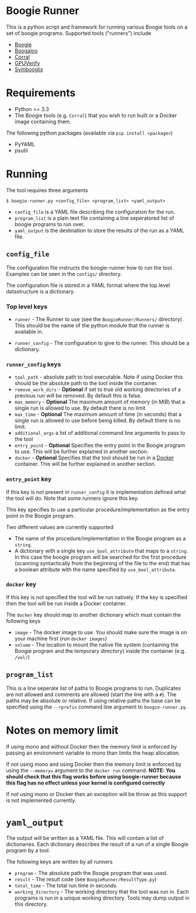 # Boogie Runner

This is a python script and framework for running various
Boogie tools on a set of boogie programs. Supported tools ("runners")
include

* [Boogie](https://boogie.codeplex.com/)
* [Boogaloo](https://bitbucket.org/nadiapolikarpova/boogaloo/wiki/Home)
* [Corral](https://corral.codeplex.com/)
* [GPUVerify](http://multicore.doc.ic.ac.uk/tools/GPUVerify/)
* [Symbooglix](FIXME)

# Requirements

* Python >= 3.3
* The Boogie tools (e.g. ``Corral``) that you wish to run built or a Docker
  image containing them.

The following python packages (available via ``pip install <package>``)

* PyYAML
* psutil

# Running

The tool requires three arguments

```
$ boogie-runner.py <config_file> <program_list> <yaml_output>
```

* ``config_file`` is a YAML file describing the configuration for the run.
* ``program_list`` is a plain text file containing a line seperatored list of boogie
  programs to run over.
* ``yaml_output`` is the destination to store the results of the run as a YAML file.

## ``config_file``

The configuration file instructs the boogie-runner how to run the tool. Examples
can be seen in the ``configs/`` directory.

The configuration file is stored in a YAML format where the top level datastructure
is a dictionary.

### Top level keys

* ``runner`` - The Runner to use (see the ``BoogieRunner/Runners/`` directory). This
  should be the name of the python module that the runner is available in.

* ``runner_config`` - The configuration to give to the runner. This should be a dictionary.

### ``runner_config`` keys

* ``tool_path`` - absolute path to tool executable. Note if using Docker this should be the absolute path to the tool inside the container.
* ``remove_work_dirs`` - **Optional** if set to true old working directories of a previous run will be removed. By default this is false.
* ``max_memory`` - **Optional** The maximum amount of memory (in MiB) that a single run is allowed to use. By default there is no limit
* ``max_time`` - **Optional** The maximum amount of time (in seconds) that a single run is allowed to use before being killed. By default there is no limit.
* ``additional_args`` a list of additional command line arguments to pass to the tool
* ``entry_point`` - **Optional** Specifies the entry point in the Boogie program to use. This will be further explained in another section.
* ``docker`` - **Optional** Specifies that the tool should be run in a [Docker](https://www.docker.com) container. This will be further explained in another section.

### ``entry_point`` key

If this key is not present in ``runner_config`` it is implementation defined what the tool will do.
Note that some runners ignore this key.

This key specifies to use a particular procedure/implementation as the entry point in the Boogie program.

Two different values are currently supported

* The name of the procedure/implementation in the Boogie program as a ``string``.
* A dictionary with a single key ``use_bool_attribute`` that maps to a ``string``. In this case the boogie program will be searched for the first procedure (scanning syntactically from the beginning of the file to the end) that has a boolean attribute with the name specified by ``use_bool_attribute``.

### ``docker`` key

If this key is not specified the tool will be run natively. If the key is specified then the tool will be run inside a Docker container.

The ``docker`` key should map to another dictionary which must contain the following keys

* ``image`` - The docker image to use. You should make sure the image is on your machine first (run ``docker images``)
* ``volume`` - The location to mount the native file system (containing the Boogie program and the temporary directory) inside the container (e.g. ``/vol/``)

## ``program_list``

This is a line seperate list of paths to Boogie programs to run. Duplicates are not allowed and
comments are allowed (start the line with a ``#``). The paths may be absolute or relative. If using
relative paths the base can be specified using the ``--rprefix`` command line argument to ``boogie-runner.py``.

# Notes on memory limit

If using mono and without Docker then the memory limit is enforced by passing an environment
variable to mono than limits the heap allocation.

If not using mono and using Docker then the memory limit is enforced by using the ``--memory=``
argument to the ``docker run`` command. **NOTE: You should check that this flag works before
using boogie-runner because this flag has no effect unless your kernel is configured correctly**

If not using mono or Docker then an exception will be throw as this support is not implemented
currently.

# ``yaml_output``

The output will be written as a YAML file. This will contain a list of dictionaries. Each
dictionary describes the result of a run of a single Boogie program by a tool.

The following keys are written by all runners

* ``program`` - The absolute path the Boogie program that was used.
* ``result`` - The result code (see ``BoogieRunner/ResultType.py``)
* ``total_time`` - The total run time in seconds.
* ``working_directory`` - The working directory that the tool was run in. Each programs
  is run in a unique working directory. Tools may dump output in this directory.
